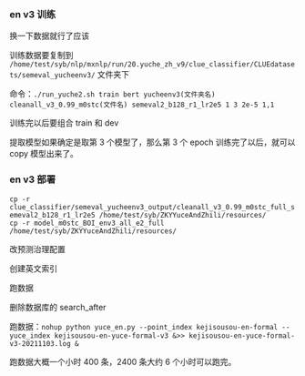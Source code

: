 
### en v3 训练  

换一下数据就行了应该  

训练数据要复制到 `/home/test/syb/nlp/mxnlp/run/20.yuche_zh_v9/clue_classifier/CLUEdatasets/semeval_yucheenv3/` 文件夹下  

命令：`./run_yuche2.sh train bert yucheenv3(文件夹名) cleanall_v3_0.99_m0stc(文件名) semeval2_b128_r1_lr2e5 1 3 2e-5 1,1`  


训练完以后要组合 train 和 dev  

提取模型如果确定是取第 3 个模型了，那么第 3 个 epoch 训练完了以后，就可以 copy 模型出来了。  


### en v3 部署  

`cp -r clue_classifier/semeval_yucheenv3_output/cleanall_v3_0.99_m0stc_full_semeval2_b128_r1_lr2e5 /home/test/syb/ZKYYuceAndZhili/resources/`  
`cp -r model_m0stc_BOI_env3_all_e2_full /home/test/syb/ZKYYuceAndZhili/resources/`  

改预测治理配置  

创建英文索引  

跑数据  

删除数据库的 search_after  

跑数据：`nohup python yuce_en.py --point_index kejisousou-en-formal --yuce_index kejisousou-en-yuce-formal-v3 &>> kejisousou-en-yuce-formal-v3-20211103.log &`    

跑数据大概一个小时 400 条，2400 条大约 6 个小时可以跑完。  

